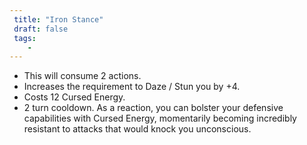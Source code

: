 ```yaml
---
 title: "Iron Stance"
 draft: false
 tags:
    -
---
```

 - This will consume 2 actions.
 - Increases the requirement to Daze / Stun you by +4.
 - Costs 12 Cursed Energy.
 - 2 turn cooldown.
As a reaction, you can bolster your defensive capabilities with Cursed Energy, momentarily becoming incredibly resistant to attacks that would knock you unconscious.